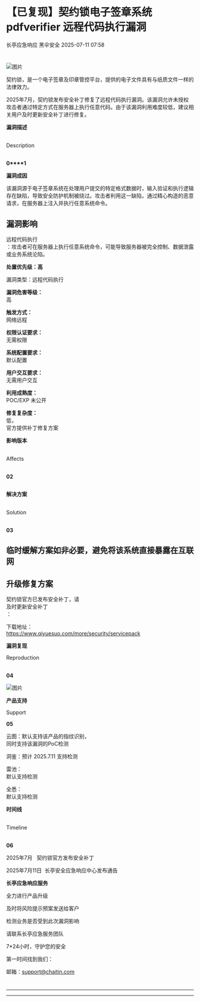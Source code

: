 #  【已复现】契约锁电子签章系统 pdfverifier 远程代码执行漏洞  
长亭应急响应  黑伞安全   2025-07-11 07:58  
  
#   
  
![图片](https://mmbiz.qpic.cn/sz_mmbiz_png/FOh11C4BDicQOb3OCkynwqpfctBCGH3WxsLsXpcXiciazfZxjQktShM0NnZqrVpictrLNMxKWlEGOmJBe7jCsC47rA/640?wx_fmt=png&from=appmsg&tp=webp&wxfrom=5&wx_lazy=1 "")  
  
  
契约锁，是一个电子签章及印章管控平台，提供的电子文件具有与纸质文件一样的法律效力。  
  
  
2025年7月，契约锁发布安全补丁修复了远程代码执行漏洞。该漏洞允许未授权攻击者通过特定方式在服务器上执行任意代码。由于该漏洞利用难度较低，建议相关用户及时更新安全补丁进行修复。  
  
  
**漏洞描述**  
  
   
Description  
   
  
  
  
**0****1**  
  
**漏洞成因**  
  
该漏洞源于电子签章系统在处理用户提交的特定格式数据时，输入验证和执行逻辑存在缺陷，导致安全防护机制被绕过。攻击者利用这一缺陷，通过精心构造的恶意请求，在服务器上注入并执行任意系统命令。  
  
## 漏洞影响  
  
远程代码执行  
：攻击者可在服务器上执行任意系统命令，可能导致服务器被完全控制、数据泄露或业务系统沦陷。  
  
  
**处置优先级：高**  
  
漏洞类型：远程代码执行  
  
**漏洞危害等级：**  
高  
  
**触发方式：**  
网络远程  
  
**权限认证要求：**  
无需权限  
  
**系统配置要求：**  
默认配置  
  
**用户交互要求：**  
无需用户交互  
  
**利用成熟度：**  
POC/EXP 未公开  
  
**修复复杂度：**  
低，  
官方提供补丁修复方案  
  
  
  
  
  
**影响版本**  
  
   
Affects  
   
  
  
  
**02**  
```
```  
  
**解决方案**  
  
   
Solution  
   
  
  
  
**03**  
  
##   
  
## 临时缓解方案如非必要，避免将该系统直接暴露在互联网  
  
## 升级修复方案  
  
契约锁官方已发布安全补丁，请  
及时更新安全补丁  
：  
  
下载地址：  
https://www.qiyuesuo.com/more/security/servicepack  
  
  
  
**漏洞复现**  
  
Reproduction  
   
  
  
  
**04**  
  
  
![图片](https://mmbiz.qpic.cn/sz_mmbiz_png/FOh11C4BDicQOb3OCkynwqpfctBCGH3WxMdAkagltyXI64ZaOzcGoTpSgnXP5xOjFTzFDntjUZ50WuHEZXJAvRA/640?wx_fmt=png&from=appmsg&tp=webp&wxfrom=5&wx_lazy=1 "")  
  
  
  
**产品支持**  
  
Support  
  
  
  
**05**  
  
云图：默认支持该产品的指纹识别，  
同时支持该漏洞的PoC检测  
  
洞鉴：预计 2025.7.11 支持检测  
  
雷池：  
默认支持检测  
  
全悉：  
默认支持检测  
  
  
  
**时间线**  
  
   
Timeline  
   
  
  
  
**06**  
  
2025年7月   契约锁官方发布安全补丁  
  
2025年7月11日  长亭安全应急响应中心发布通告  
  
  
  
**长亭应急响应服务**  
  
  
  
  
全力进行产品升级  
  
及时将风险提示预案发送给客户  
  
检测业务是否受到此次漏洞影响  
  
请联系长亭应急服务团队  
  
7*24小时，守护您的安全  
  
  
第一时间找到我们：  
  
邮箱：support@chaitin.com  
  
  
#   
  
  
  
  
  
  
****  
****  
  
  
